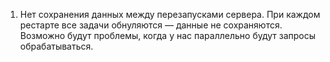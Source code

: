 1. Нет сохранения данных между перезапусками сервера.
При каждом рестарте все задачи обнуляются — данные не сохраняются.
Возможно будут проблемы, когда у нас параллельно будут запросы обрабатываться.

